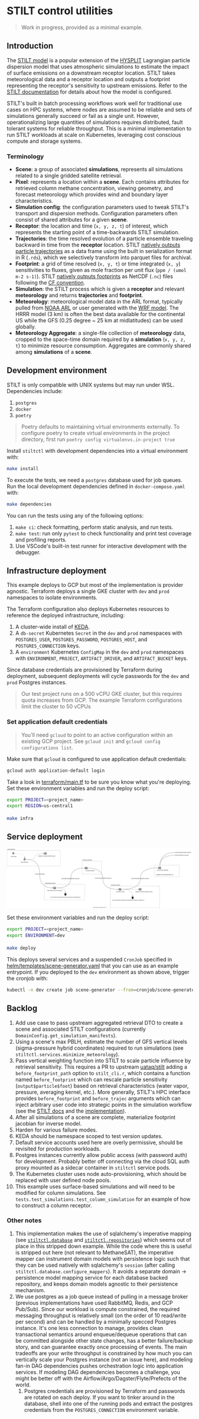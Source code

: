 # STILT control utilities

> Work in progress, provided as a minimal example.

## Introduction

The [STILT model](https://uataq.github.io/stilt/) is a popular extension of the [HYSPLIT](https://www.ready.noaa.gov/HYSPLIT.php) Lagrangian particle dispersion model that uses atmospheric simulations to estimate the impact of surface emissions on a downstream receptor location. STILT takes meteorological data and a receptor location and outputs a footprint representing the receptor's sensitivity to upstream emissions. Refer to the [STILT documentation](https://uataq.github.io/stilt/#/best-practices) for details about how the model is configured.

STILT's built in batch processing workflows work well for traditional use cases on HPC systems, where nodes are assumed to be reliable and sets of simulations generally succeed or fail as a single unit. However, operationalizing large quantities of simulations requires distributed, fault tolerant systems for reliable throughput. This is a minimal implementation to run STILT workloads at scale on Kubernetes, leveraging cost conscious compute and storage systems.

### Terminology

- **Scene**: a group of associated **simulations**, represents all simulations related to a single gridded satellite retrieval.
- **Pixel**: represents a location within a **scene**. Each contains attributes for retrieved column methane concentration, viewing geometry, and forecast meteorology which provides wind and boundary layer characteristics.
- **Simulation config**: the configuration parameters used to tweak STILT's transport and dispersion methods. Configuration parameters often consist of shared attributes for a given **scene**.
- **Receptor**: the location and time (`x, y, z, t`) of interest, which represents the starting point of a time-backwards STILT simulation.
- **Trajectories**: the time resolved evolution of a particle ensemble traveling backward in time from the **receptor** location. STILT [natively outputs particle trajectories](https://uataq.github.io/stilt/#/output-files?id=particle-trajectories) as a data frame using the built in serialization format in R (`.rds`), which we selectively transform into parquet files for archival.
- **Footprint**: a grid of time resolved (`x, y, t`) or time integrated (`x, y`) sensitivities to fluxes, given as mole fraction per unit flux (`ppm / (umol m-2 s-1)`). STILT [natively outputs footprints](https://uataq.github.io/stilt/#/output-files?id=gridded-footprints) as NetCDF (`.nc`) files following the [CF convention](http://cfconventions.org).
- **Simulation**: the STILT process which is given a **receptor** and relevant **meteorology** and returns **trajectories** and **footprint**.
- **Meteorology**: meteorological model data in the ARL format, typically pulled from [NOAA ARL](https://www.ready.noaa.gov/archives.php) or user generated with the [WRF model](https://github.com/uataq/stilt-tutorials/tree/main/03-wrf). The HRRR model (3 km) is often the best data available for the continental US while the GFS (0.25 degree ~ 25 km at midlatitudes) can be used globally.
- **Meteorology Aggregate**: a single-file collection of **meteorology** data, cropped to the space-time domain required by a **simulation** (`x, y, z, t`) to minimize resource consumption. Aggregates are commonly shared among **simulations** of a **scene**.

## Development environment

STILT is only compatible with UNIX systems but may run under WSL. Dependencies include:

1. `postgres`
1. `docker`
1. `poetry`

> Poetry defaults to maintaining virtual environments externally. To configure poetry to create virtual environments in the project directory, first run `poetry config virtualenvs.in-project true`

Install `stiltctl` with development dependencies into a virtual environment with:

```bash
make install
```

To execute the tests, we need a `postgres` database used for job queues. Run the local development dependencies defined in `docker-compose.yaml` with:

```bash
make dependencies
```

You can run the tests using any of the following options:

1. `make ci`: check formatting, perform static analysis, and run tests.
1. `make test`: run only `pytest` to check functionality and print test coverage and profiling reports.
1. Use VSCode's built-in test runner for interactive development with the debugger.

## Infrastructure deployment

This example deploys to GCP but most of the implementation is provider agnostic. Terraform deploys a single GKE cluster with `dev` and `prod` namespaces to isolate environments.

The Terraform configuration also deploys Kubernetes resources to reference the deployed infrastructure, including:

1. A cluster-wide install of [KEDA](https://keda.sh).
1. A `db-secret` Kubernetes `Secret` in the `dev` and `prod` namespaces with `POSTGRES_USER`, `POSTGRES_PASSWORD`, `POSTGRES_HOST`, and `POSTGRES_CONNECTION` keys.
1. A `environment` Kubernetes `ConfigMap` in the `dev` and `prod` namespaces with `ENVIRONMENT`, `PROJECT`, `ARTIFACT_DRIVER`, and `ARTIFACT_BUCKET` keys.

Since database credentials are provisioned by Terraform during deployment, subsequent deployments will cycle passwords for the `dev` and `prod` Postgres instances.

> Our test project runs on a 500 vCPU GKE cluster, but this requires quota increases from GCP. The example Terraform configurations limit the cluster to 50 vCPUs

### Set application default credentials

> You'll need `gcloud` to point to an active configuration within an existing GCP project. See `gcloud init` and `gcloud config configurations list`.

Make sure that `gcloud` is configured to use application default credentials:

```bash
gcloud auth application-default login
```

Take a look in [terraform/main.tf](terraform/main.tf) to be sure you know what you're deploying. Set these environment variables and run the deploy script:

```bash
export PROJECT=<project_name>
export REGION=us-central1

make infra
```

## Service deployment

![](./docs/architecture.drawio.svg)

Set these environment variables and run the deploy script:

```bash
export PROJECT=<project_name>
export ENVIRONMENT=dev

make deploy
```

This deploys several services and a suspended `CronJob` specified in [helm/templates/scene-generator.yaml](helm/templates/scene-generator.yaml) that you can use as an example entrypoint. If you deployed to the `dev` environment as shown above, trigger the cronjob with:

```bash
kubectl -n dev create job scene-generator --from=cronjob/scene-generator
```

## Backlog

1. Add use case to pass upstream aggregated retrieval DTO to create a scene and associated STILT configurations (currently `DomainConfig.get_simulation_manifests`).
1. Using a scene's max PBLH, estimate the number of GFS vertical levels (sigma-pressure hybrid coordinates) required to run simulations (see `stiltctl.services.minimize_meteorology`).
1. Pass vertical weighting function into STILT to scale particle influence by retrieval sensitivity. This requires a PR to upstream [uataq/stilt](https://github.com/uataq/stilt) adding a `before_footprint_path` option to `stilt_cli.r`, which contains a function named `before_footprint` which can rescale particle sensitivity (`output$particle$foot`) based on retrieval characteristics (water vapor, pressure, averaging kernel, etc.). More generally, STILT's HPC interface provides `before_footprint` and `before_trajec` arguments which can inject arbitrary user code into strategic points in the simulation workflow (see the [STILT docs](https://uataq.github.io/stilt/#/configuration?id=inject-user-defined-functions) and the [implementation](https://github.com/uataq/stilt/blob/main/r/src/simulation_step.r#L349-L350)).
1. After all simulations of a scene are complete, materialize footprint jacobian for inverse model.
1. Harden for various failure modes.
1. KEDA should be namespace scoped to test version updates.
1. Default service accounts used here are overly permissive, should be revisited for production workloads.
1. Postgres instances currently allow public access (with password auth) for development. Probably better off connecting via the cloud SQL auth proxy mounted as a sidecar container in `stiltctl` service pods.
1. The Kubernetes cluster uses node auto-provisioning, which should be replaced with user defined node pools.
1. This example uses surface-based simulations and will need to be modified for column simulations. See `tests.test_simulations.test_column_simulation` for an example of how to construct a column receptor.

### Other notes

1. This implementation makes the use of sqlalchemy's imperative mapping (see [`stiltctl.database`](./stiltctl/database.py#146) and [`stiltctl.repositories`](./stiltctl/repositories.py#23)) which seems out of place in this stripped down example. While the code where this is useful is stripped out here (not relevant to MethaneSAT), the imperative mapper can instrument domain models with persistence logic such that they can be used natively with sqlalchemy's `session` (after calling `stiltctl.database.configure_mappers`). It avoids a separate domain -> persistence model mapping service for each database backed repository, and keeps domain models agnostic to their persistence mechanism.
1. We use postgres as a job queue instead of pulling in a message broker (previous implementations have used RabbitMQ, Redis, and GCP Pub/Sub). Since our workload is compute constrained, the required messaging throughput is relatively small (on the order of 10 read/write per second) and can be handled by a minimally specced Postgres instance. It's one less connection to manage, provides clean transactional semantics around enqueue/dequeue operations that can be committed alongside other state changes, has a better failure/backup story, and can guarantee exactly once processing of events. The main tradeoffs are your write throughput is constrained by how much you can vertically scale your Postgres instance (not an issue here), and modeling fan-in DAG dependencies pushes orchestration logic into application services. If modeling DAG dependencies becomes a challenge, you might be better off with the Airflow/Argo/Dagster/Flyte/Prefects of the world.
   1. Postgres credentials are provisioned by Terraform and passwords are rotated on each deploy. If you want to tinker around in the database, shell into one of the running pods and extract the postgres credentials from the `POSTGRES_CONNECTION` environment variable.
